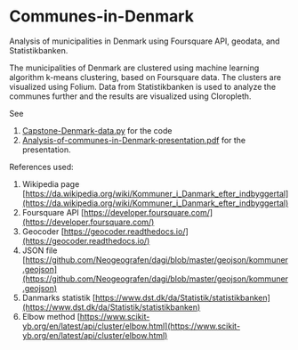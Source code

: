 # Communes-in-Denmark
Analysis of municipalities in Denmark using Foursquare API, geodata, and Statistikbanken.

The municipalities of Denmark are clustered using machine learning algorithm k-means clustering, based on Foursquare data.
The clusters are visualized using Folium.
Data from Statistikbanken is used to analyze the communes further and the results are visualized using Cloropleth.

See
1. [Capstone-Denmark-data.py](../Capstone-Denmark-data.py) for the code
2. [Analysis-of-communes-in-Denmark-presentation.pdf](../Analysis-of-communes-in-Denmark-presentation.pdf) for the presentation.

References used:
1.	Wikipedia page 
[https://da.wikipedia.org/wiki/Kommuner_i_Danmark_efter_indbyggertal](https://da.wikipedia.org/wiki/Kommuner_i_Danmark_efter_indbyggertal)
2.	Foursquare API
[https://developer.foursquare.com/](https://developer.foursquare.com/)
3.	Geocoder 
[https://geocoder.readthedocs.io/](https://geocoder.readthedocs.io/)
4.	JSON file
[https://github.com/Neogeografen/dagi/blob/master/geojson/kommuner.geojson](https://github.com/Neogeografen/dagi/blob/master/geojson/kommuner.geojson)
5.	Danmarks statistik
[https://www.dst.dk/da/Statistik/statistikbanken](https://www.dst.dk/da/Statistik/statistikbanken)
6.	Elbow method
[https://www.scikit-yb.org/en/latest/api/cluster/elbow.html](https://www.scikit-yb.org/en/latest/api/cluster/elbow.html)
